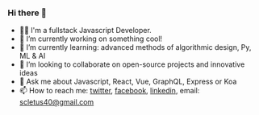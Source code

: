 ### Hi there 👋

- 👨‍💻 I'm a fullstack Javascript Developer.
- 🔭 I’m currently working on something cool!
- 🌱 I’m currently learning: advanced methods of algorithmic design, Py, ML & AI
- 👯 I’m looking to collaborate on open-source projects and innovative ideas
- 💬 Ask me about Javascript, React, Vue, GraphQL, Express  or Koa
- 📫 How to reach me: [twitter](https://twitter.com/scletus40 "Send me message me on twitter"), [facebook](https://web.facebook.com/mcsonnie "Hit me up on facebook"), [linkedin](https://www.linkedin.com/in/sunday-nkwuda-04aa57a7/ "Let's connect on linkedin"), email: scletus40@gmail.com
